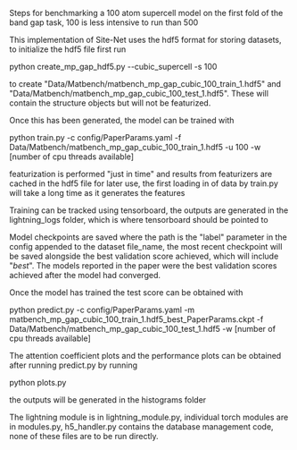 Steps for benchmarking a 100 atom supercell model on the first fold of the band gap task, 100 is less intensive to run than 500

This implementation of Site-Net uses the hdf5 format for storing datasets, to initialize the hdf5 file first run

python create_mp_gap_hdf5.py --cubic_supercell -s 100

to create "Data/Matbench/matbench_mp_gap_cubic_100_train_1.hdf5" and "Data/Matbench/matbench_mp_gap_cubic_100_test_1.hdf5". These will contain the structure objects but will not be featurized.

Once this has been generated, the model can be trained with

python train.py -c config/PaperParams.yaml -f Data/Matbench/matbench_mp_gap_cubic_100_train_1.hdf5 -u 100 -w [number of cpu threads available]

featurization is performed "just in time" and results from featurizers are cached in the hdf5 file for later use, the first loading in of data by train.py will take a long time as it generates the features

Training can be tracked using tensorboard, the outputs are generated in the lightning_logs folder, which is where tensorboard should be pointed to

Model checkpoints are saved where the path is the "label" parameter in the config appended to the dataset file_name, the most recent checkpoint will be saved alongside the best validation score achieved, which will include "_best_". The models reported in the paper were the best validation scores achieved after the model had converged.

Once the model has trained the test score can be obtained with

python predict.py -c config/PaperParams.yaml -m matbench_mp_gap_cubic_100_train_1.hdf5_best_PaperParams.ckpt -f Data/Matbench/matbench_mp_gap_cubic_100_test_1.hdf5 -w [number of cpu threads available]

The attention coefficient plots and the performance plots can be obtained after running predict.py by running

python plots.py

the outputs will be generated in the histograms folder

The lightning module is in lightning_module.py, individual torch modules are in modules.py, h5_handler.py contains the database management code, none of these files are to be run directly.
